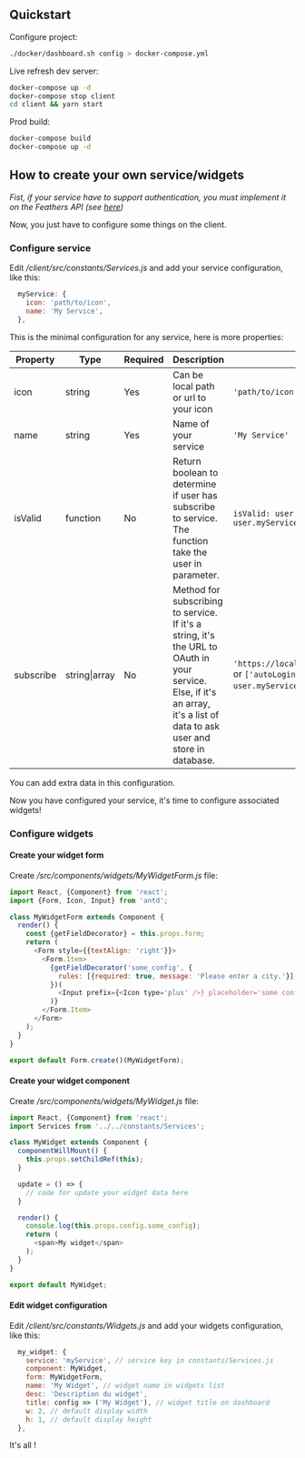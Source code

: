 ## <a name="quickstart"></a>Quickstart

Configure project:

```bash
./docker/dashboard.sh config > docker-compose.yml
```

Live refresh dev server:

```bash
docker-compose up -d
docker-compose stop client
cd client && yarn start
```

Prod build:

```bash
docker-compose build
docker-compose up -d
```

## <a name="howto"></a>How to create your own service/widgets

_Fist, if your service have to support authentication, you must implement it on the Feathers API (see [here](https://blog.feathersjs.com/how-to-setup-oauth-flow-with-featherjs-522bdecb10a8))_

Now, you just have to configure some things on the client.

### Configure service

Edit _/client/src/constants/Services.js_ and add your service configuration, like this:
```javascript
  myService: {
    icon: 'path/to/icon',
    name: 'My Service',
  },
```

This is the minimal configuration for any service, here is more properties:

| Property  | Type          | Required | Description                                                                                                                                                                | Example                                                                                                 |
| --------- | ------------- | -------- | -------------------------------------------------------------------------------------------------------------------------------------------------------------------------- | ------------------------------------------------------------------------------------------------------- |
| icon      | string        | Yes      | Can be local path or url to your icon                                                                                                                                      | `'path/to/icon'`                                                                                        |
| name      | string        | Yes      | Name of your service                                                                                                                                                       | `'My Service'`                                                                                          |
| isValid   | function      | No       | Return boolean to determine if user has subscribe to service. The function take the user in parameter.                                                                     | `isValid: user => user.myService && user.myService.accessToken`                                         |
| subscribe | string\|array | No       | Method for subscribing to service. If it's a string, it's the URL to OAuth in your service. Else, if it's an array, it's a list of data to ask user and store in database. | `'https://localhost:8080/auth/service'` or `['autoLogin']` (accessible with `user.myService.autoLogin`) |

You can add extra data in this configuration.

Now you have configured your service, it's time to configure associated widgets!

### Configure widgets

#### Create your widget form

Create _/src/components/widgets/MyWidgetForm.js_ file:

```javascript
import React, {Component} from 'react';
import {Form, Icon, Input} from 'antd';

class MyWidgetForm extends Component {
  render() {
    const {getFieldDecorator} = this.props.form;
    return (
      <Form style={{textAlign: 'right'}}>
        <Form.Item>
          {getFieldDecorator('some_config', {
            rules: [{required: true, message: 'Please enter a city.'}],
          })(
            <Input prefix={<Icon type='plus' />} placeholder='some config' />
          )}
        </Form.Item>
      </Form>
    );
  }
}

export default Form.create()(MyWidgetForm);
```

#### Create your widget component

Create _/src/components/widgets/MyWidget.js_ file:

```javascript
import React, {Component} from 'react';
import Services from '../../constants/Services';

class MyWidget extends Component {
  componentWillMount() {
    this.props.setChildRef(this);
  }

  update = () => {
    // code for update your widget data here
  }

  render() {
    console.log(this.props.config.some_config);
    return (
      <span>My widget</span>
    );
  }
}

export default MyWidget;
```

#### Edit widget configuration

Edit _/client/src/constants/Widgets.js_ and add your widgets configuration, like this:
```javascript
  my_widget: {
    service: 'myService', // service key in constants/Services.js
    component: MyWidget,
    form: MyWidgetForm,
    name: 'My Widget', // widget name in widgets list
    desc: 'Description du widget',
    title: config => ('My Widget'), // widget title on dashboard
    w: 2, // default display width
    h: 1, // default display height
  },
```

It's all !
